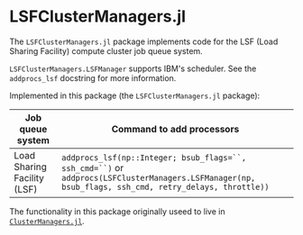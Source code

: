 # LSFClusterManagers.jl

The `LSFClusterManagers.jl` package implements code for the LSF (Load Sharing Facility) compute cluster job queue system.

`LSFClusterManagers.LSFManager` supports IBM's scheduler.  See the `addprocs_lsf` docstring
for more information.

Implemented in this package (the `LSFClusterManagers.jl` package):

| Job queue system | Command to add processors |
| ---------------- | ------------------------- |
| Load Sharing Facility (LSF) | `addprocs_lsf(np::Integer; bsub_flags=``, ssh_cmd=``)` or `addprocs(LSFClusterManagers.LSFManager(np, bsub_flags, ssh_cmd, retry_delays, throttle))` |

The functionality in this package originally useed to live in [`ClusterManagers.jl`](https://github.com/JuliaParallel/ClusterManagers.jl).

